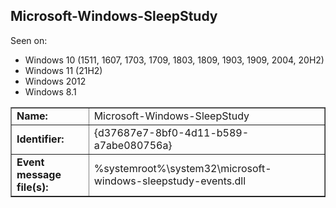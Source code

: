 ## Microsoft-Windows-SleepStudy

Seen on:
* Windows 10 (1511, 1607, 1703, 1709, 1803, 1809, 1903, 1909, 2004, 20H2)
* Windows 11 (21H2)
* Windows 2012
* Windows 8.1

<table border="1" class="docutils">
  <tbody>
    <tr>
      <td><b>Name:</b></td>
      <td>Microsoft-Windows-SleepStudy</td>
    </tr>
    <tr>
      <td><b>Identifier:</b></td>
      <td>{d37687e7-8bf0-4d11-b589-a7abe080756a}</td>
    </tr>
    <tr>
      <td><b>Event message file(s):</b></td>
      <td>%systemroot%\system32\microsoft-windows-sleepstudy-events.dll</td>
    </tr>
  </tbody>
</table>

&nbsp;

